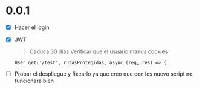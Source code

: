 # 0.0.1

- [x] Hacer el login
- [x] JWT

  > Caduca 30 dias
  > Verificar que el usuario manda cookies

  ```
  User.get('/test', rutasProtegidas, async (req, res) => {
  ```

- [ ] Probar el despliegue y fixearlo ya que creo que con los nuevo script no funcionara bien
